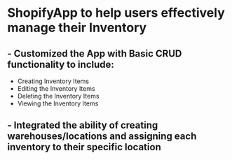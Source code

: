 # ShopifyApp to help users effectively manage their Inventory

## - Customized the App with Basic CRUD functionality to include:
  - Creating Inventory Items
  - Editing the Inventory Items
  - Deleting the Inventory Items
  - Viewing the Inventory Items

## - Integrated the ability of creating warehouses/locations and assigning each inventory to their specific location
